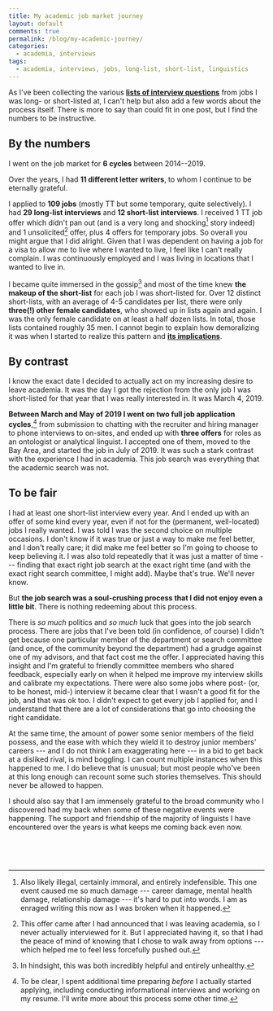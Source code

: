 ```yaml
---
title: My academic job market journey
layout: default
comments: true
permalink: /blog/my-academic-journey/
categories:
  - academia, interviews
tags:
  - academia, interviews, jobs, long-list, short-list, linguistics
---
```


As I've been collecting the various [**lists of interview questions**](https://hkotek.com/blog/academic-job-interview-questions/) from jobs I was long- or short-listed at, I can't help but also add a few words about the process itself. There is more to say than could fit in one post, but I find the numbers to be instructive.

## By the numbers

I went on the job market for **6 cycles** between 2014--2019. 

Over the years, I had **11 different letter writers**, to whom I continue to be eternally grateful. 

I applied to **109 jobs** (mostly TT but some temporary, quite selectively). I had **29 long-list interviews** and **12 short-list interviews**. I received 1 TT job offer which didn't pan out (and is a very long and shocking[^1] story indeed) and 1 unsolicited[^2] offer, plus 4 offers for temporary jobs. So overall you might argue that I did alright. Given that I was dependent on having a job for a visa to allow me to live where I wanted to live, I feel like I can't really complain. I was continuously employed and I was living in locations that I wanted to live in. 

I became quite immersed in the gossip[^3] and most of the time knew **the makeup of the short-list** for each job I was short-listed for. Over 12 distinct short-lists, with an average of 4-5 candidates per list, there were only **three(!) other female candidates**, who showed up in lists again and again. I was the only female candidate on at least a half dozen lists. In total, those lists contained roughly 35 men. I cannot begin to explain how demoralizing it was when I started to realize this pattern and [**its implications**](https://hbr.org/2016/04/if-theres-only-one-woman-in-your-candidate-pool-theres-statistically-no-chance-shell-be-hired). 

## By contrast

I know the exact date I decided to actually act on my increasing desire to leave academia. It was the day I got the rejection from the only job I was short-listed for that year that I was really interested in. It was March 4, 2019. 

**Between March and May of 2019 I went on two full job application cycles**,[^4] from submission to chatting with the recruiter and hiring manager to phone interviews to on-sites, and ended up with **three offers** for roles as an ontologist or analytical linguist. I accepted one of them, moved to the Bay Area, and started the job in July of 2019. It was such a stark contrast with the experience I had in academia. This job search was everything that the academic search was not. 


## To be fair

I had at least one short-list interview every year. And I ended up with an offer of some kind every year, even if not for the (permanent, well-located) jobs I really wanted. I was told I was the second choice on multiple occasions. I don't know if it was true or just a way to make me feel better, and I don't really care; it did make me feel better so I'm going to choose to keep believing it. I was also told repeatedly that it was just a matter of time --- finding that exact right job search at the exact right time (and with the exact right search committee, I might add). Maybe that's true. We'll never know. 

But **the job search was a soul-crushing process that I did not enjoy even a little bit**. There is nothing redeeming about this process.

There is *so much* politics and *so much* luck that goes into the job search process. There are jobs that I've been told (in confidence, of course) I didn't get because one particular member of the department or search committee (and once, of the community beyond the department) had a grudge against one of my advisors, and that fact cost me the offer. I appreciated having this insight and I'm grateful to friendly committee members who shared feedback, especially early on when it helped me improve my interview skills and calibrate my expectations. There were also some jobs where post- (or, to be honest, mid-) interview it became clear that I wasn't a good fit for the job, and that was ok too. I didn't expect to get every job I applied for, and I understand that there are a lot of considerations that go into choosing the right candidate. 

At the same time, the amount of power some senior members of the field possess, and the ease with which they wield it to destroy junior members' careers --- and I do not think I am exaggerating here --- in a bid to get back at a disliked rival, is mind boggling. I can count multiple instances when this happened to me. I do believe that is unusual; but most people who've been at this long enough can recount some such stories themselves. This should never be allowed to happen.

I should also say that I am immensely grateful to the broad community who I discovered had my back when some of these negative events were happening. The support and friendship of the majority of linguists I have encountered over the years is what keeps me coming back even now. 

&nbsp;

&nbsp;

[^1]: Also likely illegal, certainly immoral, and entirely indefensible. This one event caused me so much damage --- career damage, mental health damage, relationship damage --- it's hard to put into words. I am as enraged writing this now as I was broken when it happened. 
[^2]: This offer came after I had announced that I was leaving academia, so I never actually interviewed for it. But I appreciated having it, so that I had the peace of mind of knowing that I chose to walk away from options --- which helped me to feel less forcefully pushed out. 
[^3]: In hindsight, this was both incredibly helpful and entirely unhealthy.
[^4]: To be clear, I spent additional time preparing *before* I actually started applying, including conducting informational interviews and working on my resume. I'll write more about this process some other time.  
